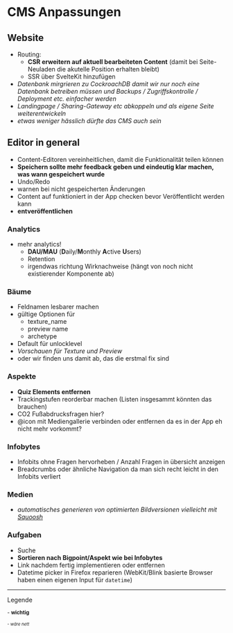 CMS Anpassungen
===============


## Website

- Routing:
  - **CSR erweitern auf aktuell bearbeiteten Content** (damit bei Seite-Neuladen die akutelle Position erhalten bleibt)
  - SSR über SvelteKit hinzufügen
- *Datenbank mirgrieren zu CockroachDB damit wir nur noch eine Datenbank betreiben müssen und Backups / Zugriffskontrolle / Deployment etc. einfacher werden*
- *Landingpage / Sharing-Gateway etc abkoppeln und als eigene Seite weiterentwickeln* 
- *etwas weniger hässlich dürfte das CMS auch sein*
  
## Editor in general

- Content-Editoren vereinheitlichen, damit die Funktionalität teilen können
- **Speichern sollte mehr feedback geben und eindeutig klar machen, was wann gespeichert wurde**
- Undo/Redo
- warnen bei nicht gespeicherten Änderungen
- Content auf funktioniert in der App checken bevor Veröffentlicht werden kann 
- **entveröffentlichen**

### Analytics

- mehr analytics!
  - **DAU/MAU** (**D**aily/**M**onthly **A**ctive **U**sers)
  - Retention
  - irgendwas richtung Wirknachweise (hängt von noch nicht existierender Komponente ab)

### Bäume

- Feldnamen lesbarer machen 
- gültige Optionen für 
  - texture_name 
  - preview name
  - archetype
- Default für unlocklevel
- *Vorschauen für Texture und Preview* 
- oder wir finden uns damit ab, das die erstmal fix sind

### Aspekte

- **Quiz Elements entfernen**
- Trackingstufen reorderbar machen (Listen insgesammt könnten das brauchen)
- CO2 Fußabdrucksfragen hier? 
- @icon mit Mediengallerie verbinden oder entfernen da es in der App eh nicht mehr vorkommt?

### Infobytes

- Infobits ohne Fragen hervorheben / Anzahl Fragen in übersicht anzeigen
- Breadcrumbs oder ähnliche Navigation da man sich recht leicht in den Infobits verliert 

### Medien

- *automatisches generieren von optimierten Bildversionen vielleicht mit [Squoosh](https://github.com/GoogleChromeLabs/squoosh/tree/dev/cli)*

### Aufgaben

- Suche
- **Sortieren nach Bigpoint/Aspekt wie bei Infobytes**
- Link nachdem fertig implementieren oder entfernen 
- Datetime picker in Firefox reparieren (WebKit/Blink basierte Browser haben einen eigenen Input für ```datetime```)

--------------------------------------
Legende

<small> - **wichtig**

<small> - *wäre nett*
